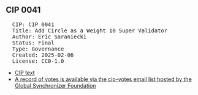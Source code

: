 ## CIP 0041

<pre>
  CIP: CIP 0041
  Title: Add Circle as a Weight 10 Super Validator
  Author: Eric Saraniecki 
  Status: Final 
  Type: Governance 
  Created: 2025-02-06
  License: CC0-1.0
</pre>

* [CIP text](/cip-0041/cip-0041.pdf)
* [A record of votes is available via the cip-votes email list hosted by the Global Synchronizer Foundation](https://lists.sync.global/g/cip-vote/topic/cip_0041_circle/110776045)
